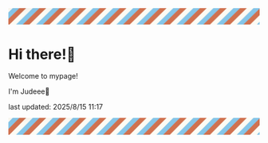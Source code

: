 <!-- Header image -->
<img src="./pokemon/pokemon_17.png" width="1000">

# Hi there!👋

Welcome to mypage!

I'm Judeee🐷

last updated: 2025/8/15 11:17

<!-- Footer image -->
<img src="./pokemon/pokemon_17.png" width="1000">

